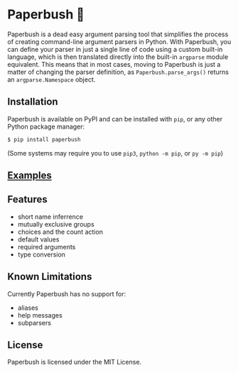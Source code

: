 # Paperbush 🌿

Paperbush is a dead easy argument parsing tool that simplifies the process of creating command-line argument parsers in Python. With Paperbush, you can define your parser in just a single line of code using a custom built-in language, which is then translated directly into the built-in `argparse` module equivalent. This means that in most cases, moving to Paperbush is just a matter of changing the parser definition, as `Paperbush.parse_args()` returns an `argparse.Namespace` object.

## Installation
Paperbush is available on PyPI and can be installed with `pip`, or any other Python package manager:
```sh
$ pip install paperbush
```
(Some systems may require you to use `pip3`, `python -m pip`, or `py -m pip`)

## [Examples](https://trag1c.github.io/paperbush)

## Features
- short name inferrence
- mutually exclusive groups
- choices and the count action
- default values
- required arguments
- type conversion

## Known Limitations
Currently Paperbush has no support for:
- aliases
- help messages
- subparsers

## License
Paperbush is licensed under the MIT License.
